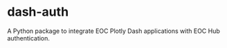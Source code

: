 # dash-auth

A Python package to integrate EOC Plotly Dash applications with EOC Hub authentication.
